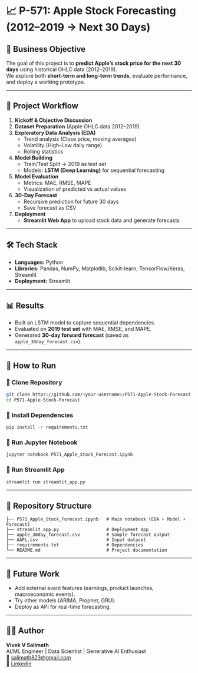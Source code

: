 # 📈 P-571: Apple Stock Forecasting (2012–2019 → Next 30 Days)

## 📌 Business Objective  
The goal of this project is to **predict Apple’s stock price for the next 30 days** using historical OHLC data (2012–2019).  
We explore both **short-term and long-term trends**, evaluate performance, and deploy a working prototype.

---

## 📂 Project Workflow  
1. **Kickoff & Objective Discussion**  
2. **Dataset Preparation** (Apple OHLC data 2012–2019)  
3. **Exploratory Data Analysis (EDA)**  
   - Trend analysis (Close price, moving averages)  
   - Volatility (High–Low daily range)  
   - Rolling statistics  
4. **Model Building**  
   - Train/Test Split → 2019 as test set  
   - Models: **LSTM (Deep Learning)** for sequential forecasting  
5. **Model Evaluation**  
   - Metrics: MAE, RMSE, MAPE  
   - Visualization of predicted vs actual values  
6. **30-Day Forecast**  
   - Recursive prediction for future 30 days  
   - Save forecast as CSV  
7. **Deployment**  
   - **Streamlit Web App** to upload stock data and generate forecasts  

---

## 🛠️ Tech Stack  
- **Languages:** Python  
- **Libraries:** Pandas, NumPy, Matplotlib, Scikit-learn, TensorFlow/Keras, Streamlit  
- **Deployment:** Streamlit  

---

## 📊 Results  
- Built an LSTM model to capture sequential dependencies.  
- Evaluated on **2019 test set** with MAE, RMSE, and MAPE.  
- Generated **30-day forward forecast** (saved as `apple_30day_forecast.csv`).  

---

## 🚀 How to Run  

### 🔹 Clone Repository
```bash
git clone https://github.com/<your-username>/P571-Apple-Stock-Forecast.git
cd P571-Apple-Stock-Forecast
```

### 🔹 Install Dependencies
```bash
pip install -r requirements.txt
```

### 🔹 Run Jupyter Notebook
```bash
jupyter notebook P571_Apple_Stock_Forecast.ipynb
```

### 🔹 Run Streamlit App
```bash
streamlit run streamlit_app.py
```

---

## 📂 Repository Structure
```
├── P571_Apple_Stock_Forecast.ipynb   # Main notebook (EDA + Model + Forecast)
├── streamlit_app.py                  # Deployment app
├── apple_30day_forecast.csv          # Sample forecast output
├── AAPL.csv                          # Input dataset
├── requirements.txt                  # Dependencies
└── README.md                         # Project documentation
```

---

## 📌 Future Work  
- Add external event features (earnings, product launches, macroeconomic events).  
- Try other models (ARIMA, Prophet, GRU).  
- Deploy as API for real-time forecasting.  

---

## 👨‍💻 Author  
**Vivek V Salimath**  
AI/ML Engineer | Data Scientist | Generative AI Enthusiast  
📧 [salimath823@gmail.com](mailto:salimath823@gmail.com)  
🔗 [LinkedIn](https://linkedin.com/in/vivek-v-salimath)  

